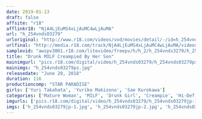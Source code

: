 ```yaml
---
date: 2019-01-13
draft: false
affsite: "r18"
afflinkr18: "NjA4LjEuMS4xLjAuMC4wLjAuMA"
url: "h_254vnds03279"
urloriginal: "http://www.r18.com/videos/vod/movies/detail/-/id=h_254vnds03279"
urlfinal: "http://media.r18.com/track/NjA4LjEuMS4xLjAuMC4wLjAuMA/videos/vod/movies/detail/-/id=h_254vnds03279"
samplevid: "awspv3001.r18.com/litevideo/freepv/h/h_2/h_254vnds3279/h_254vnds3279_dmb_w.mp4"
title: "Drunk MILF Creampied By Her Son"
mainimgurl: "pics.r18.com/digital/video/h_254vnds03279/h_254vnds03279ps.jpg"
mainimgs: "h_254vnds03279ps.jpg"
releasedate: "June 20, 2018"
duration: 116
productioncomp: "STAR PARADISE"
girls: ['Yuri Takahata', 'Yuriko Makizono', 'Sae Kurokawa']
categories: ['Mature Woman', 'MILF', 'Drunk Girl', 'Creampie', 'Hi-Def']
imgurls: ['pics.r18.com/digital/video/h_254vnds03279/h_254vnds03279jp-1.jpg', 'pics.r18.com/digital/video/h_254vnds03279/h_254vnds03279jp-2.jpg', 'pics.r18.com/digital/video/h_254vnds03279/h_254vnds03279jp-3.jpg', 'pics.r18.com/digital/video/h_254vnds03279/h_254vnds03279jp-4.jpg', 'pics.r18.com/digital/video/h_254vnds03279/h_254vnds03279jp-5.jpg', 'pics.r18.com/digital/video/h_254vnds03279/h_254vnds03279jp-6.jpg', 'pics.r18.com/digital/video/h_254vnds03279/h_254vnds03279jp-7.jpg', 'pics.r18.com/digital/video/h_254vnds03279/h_254vnds03279jp-8.jpg', 'pics.r18.com/digital/video/h_254vnds03279/h_254vnds03279jp-9.jpg', 'pics.r18.com/digital/video/h_254vnds03279/h_254vnds03279jp-10.jpg', 'pics.r18.com/digital/video/h_254vnds03279/h_254vnds03279jp-11.jpg', 'pics.r18.com/digital/video/h_254vnds03279/h_254vnds03279jp-12.jpg', 'pics.r18.com/digital/video/h_254vnds03279/h_254vnds03279jp-13.jpg', 'pics.r18.com/digital/video/h_254vnds03279/h_254vnds03279jp-14.jpg', 'pics.r18.com/digital/video/h_254vnds03279/h_254vnds03279jp-15.jpg', 'pics.r18.com/digital/video/h_254vnds03279/h_254vnds03279jp-16.jpg', 'pics.r18.com/digital/video/h_254vnds03279/h_254vnds03279jp-17.jpg', 'pics.r18.com/digital/video/h_254vnds03279/h_254vnds03279jp-18.jpg', 'pics.r18.com/digital/video/h_254vnds03279/h_254vnds03279jp-19.jpg', 'pics.r18.com/digital/video/h_254vnds03279/h_254vnds03279jp-20.jpg']
imgs: ['h_254vnds03279jp-1.jpg', 'h_254vnds03279jp-2.jpg', 'h_254vnds03279jp-3.jpg', 'h_254vnds03279jp-4.jpg', 'h_254vnds03279jp-5.jpg', 'h_254vnds03279jp-6.jpg', 'h_254vnds03279jp-7.jpg', 'h_254vnds03279jp-8.jpg', 'h_254vnds03279jp-9.jpg', 'h_254vnds03279jp-10.jpg', 'h_254vnds03279jp-11.jpg', 'h_254vnds03279jp-12.jpg', 'h_254vnds03279jp-13.jpg', 'h_254vnds03279jp-14.jpg', 'h_254vnds03279jp-15.jpg', 'h_254vnds03279jp-16.jpg', 'h_254vnds03279jp-17.jpg', 'h_254vnds03279jp-18.jpg', 'h_254vnds03279jp-19.jpg', 'h_254vnds03279jp-20.jpg']
---
```

